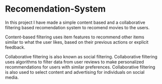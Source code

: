 # Recomendation-System
In this project I have made a simple content based and a collaborative filtering based recomendation system to recomend movies to the users.

Content-based filtering uses item features to recommend other items similar to what the user likes, based on their previous actions or explicit feedback.

Collaborative filtering is also known as social filtering. Collaborative filtering uses algorithms to filter data from user reviews to make personalized recommendations for users with similar preferences. Collaborative filtering is also used to select content and advertising for individuals on social media.
